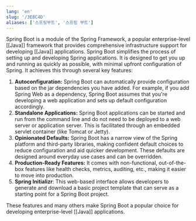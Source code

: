```yaml
---
lang: 'en'
slug: '/3E8C4D'
aliases: ['스프링부트', '스프링 부트']
---
```


Spring Boot is a module of the Spring Framework, a popular enterprise-level [[Java]] framework that provides comprehensive infrastructure support for developing [[Java]] applications. Spring Boot simplifies the process of setting up and developing Spring applications. It is designed to get you up and running as quickly as possible, with minimal upfront configuration of Spring. It achieves this through several key features:

1. **Autoconfiguration:** Spring Boot can automatically provide configuration based on the jar dependencies you have added. For example, if you add Spring Web as a dependency, Spring Boot assumes that you're developing a web application and sets up default configuration accordingly.
2. **Standalone Applications:** Spring Boot applications can be started and run from the command line and do not need to be deployed to a web server or application server. This is facilitated through an embedded servlet container (like Tomcat or Jetty).
3. **Opinionated Defaults:** Spring Boot has a narrow view of the Spring platform and third-party libraries, making confident default choices to reduce configuration and aid quicker development. These defaults are designed around everyday use cases and can be overridden.
4. **Production-Ready Features:** It comes with non-functional, out-of-the-box features like health checks, metrics, auditing, etc., making it easier to move into production.
5. **Spring Initializr**: This web-based interface allows developers to generate and download a basic project template that can serve as a starting point for a Spring Boot project.

These features and many others make Spring Boot a popular choice for developing enterprise-level [[Java]] applications.
